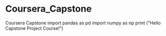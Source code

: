# Coursera_Capstone
Coursera Capstone
import pandas as pd
import numpy as np
print ("Hello Capstone Project Course!")
